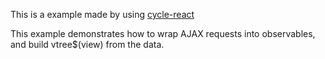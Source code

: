 This is a example made by using
[cycle-react](https://github.com/pH200/cycle-react)

This example demonstrates how to wrap AJAX requests into observables, and build
vtree$(view) from the data.
